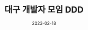 ---
lang: ko
title: 대구 개발자 모임 DDD
date: 2023-02-18
link: https://festa.io/events/3100
thumbnail: 2023-02-18-DDD.png
description: >-
  대구 개발자 모임(DDD; Daegu Developer Day)에 참여하여 개발에 필요한 지식과 경험을 공유합니다.
---